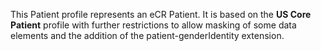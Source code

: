 This Patient profile represents an eCR Patient. It is based on the **US Core Patient** profile with further restrictions to allow masking of some data elements and the addition of the patient-genderIdentity extension.